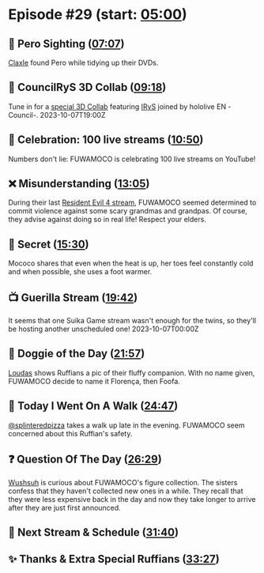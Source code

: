 # Episode #29 (start: [05:00](https://youtu.be/Tu6QNPp9d3c?t=05m00s))

## 👀 Pero Sighting ([07:07](https://youtu.be/Tu6QNPp9d3c?t=07m07s))

[Claxle](https://twitter.com/Claxle/status/1702478051966087468) found Pero while tidying up their DVDs.

## 🌟 CouncilRyS 3D Collab ([09:18](https://youtu.be/Tu6QNPp9d3c?t=09m18s))

Tune in for a [special 3D Collab](https://twitter.com/hololive_En/status/1701430450273837276) featuring [IRyS](https://www.youtube.com/@IRyS) joined by hololive EN -Council-. 2023-10-07T19:00Z

## 🎉 Celebration: 100 live streams ([10:50](https://youtu.be/Tu6QNPp9d3c?t=10m50s))

Numbers don't lie: FUWAMOCO is celebrating 100 live streams on YouTube!

## ❌ Misunderstanding ([13:05](https://youtu.be/Tu6QNPp9d3c?t=13m05s))

During their last [Resident Evil 4 stream](https://youtu.be/nrMfq4OknXU), FUWAMOCO seemed determined to commit violence against some scary grandmas and grandpas. Of course, they advise against doing so in real life! Respect your elders.

## 🤫 Secret ([15:30](https://youtu.be/Tu6QNPp9d3c?t=15m30s))

Mococo shares that even when the heat is up, her toes feel constantly cold and when possible, she uses a foot warmer.

## 📺 Guerilla Stream ([19:42](https://youtu.be/Tu6QNPp9d3c?t=19m42s))

It seems that one Suika Game stream wasn't enough for the twins, so they'll be hosting another unscheduled one! 2023-10-07T00:00Z

## 🐶 Doggie of the Day ([21:57](https://youtu.be/Tu6QNPp9d3c?t=21m57s))

[Loudas](https://twitter.com/loudas1999/status/1709884778588037384) shows Ruffians a pic of their fluffy companion. With no name given, FUWAMOCO decide to name it Florença, then Foofa.

## 🚶 Today I Went On A Walk ([24:47](https://youtu.be/Tu6QNPp9d3c?t=24m47s))

[@splinteredpizza](https://twitter.com/splinteredpizza/status/1709665980157133278) takes a walk up late in the evening. FUWAMOCO seem concerned about this Ruffian's safety.

## ❓ Question Of The Day ([26:29](https://youtu.be/Tu6QNPp9d3c?t=26m29s))

[Wushsuh](https://twitter.com/WuhsuhBen/status/1709635468134871321) is curious about FUWAMOCO's figure collection. The sisters confess that they haven't collected new ones in a while. They recall that they were less expensive back in the day and now they take longer to arrive after they are just first announced.

## 📅 Next Stream & Schedule ([31:40](https://youtu.be/Tu6QNPp9d3c?t=31m40s))

## ✨ Thanks & Extra Special Ruffians ([33:27](https://youtu.be/Tu6QNPp9d3c?t=33m27s))
